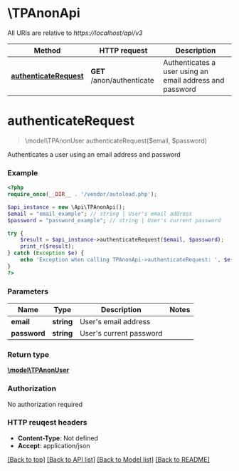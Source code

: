 # \TPAnonApi

All URIs are relative to *https://localhost/api/v3*

Method | HTTP request | Description
------------- | ------------- | -------------
[**authenticateRequest**](TPAnonApi.md#authenticateRequest) | **GET** /anon/authenticate | Authenticates a user using an email address and password


# **authenticateRequest**
> \model\TPAnonUser authenticateRequest($email, $password)

Authenticates a user using an email address and password



### Example 
```php
<?php
require_once(__DIR__ . '/vendor/autoload.php');

$api_instance = new \Api\TPAnonApi();
$email = "email_example"; // string | User's email address
$password = "password_example"; // string | User's current password

try { 
    $result = $api_instance->authenticateRequest($email, $password);
    print_r($result);
} catch (Exception $e) {
    echo 'Exception when calling TPAnonApi->authenticateRequest: ', $e->getMessage(), "\n";
}
?>
```

### Parameters

Name | Type | Description  | Notes
------------- | ------------- | ------------- | -------------
 **email** | **string**| User&#39;s email address | 
 **password** | **string**| User&#39;s current password | 

### Return type

[**\model\TPAnonUser**](TPAnonUser.md)

### Authorization

No authorization required

### HTTP reuqest headers

 - **Content-Type**: Not defined
 - **Accept**: application/json

[[Back to top]](#) [[Back to API list]](../README.md#documentation-for-api-endpoints) [[Back to Model list]](../README.md#documentation-for-models) [[Back to README]](../README.md)

